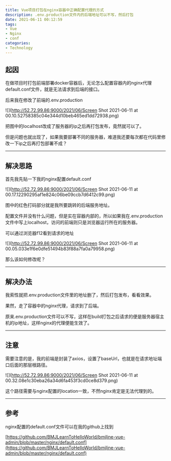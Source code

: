 ```yaml
---
title: Vue项目打包在nginx容器中正确配置代理的方式
description: .env.production文件内的后端地址可以不写，然后打包
date: 2021-06-11 00:12:59
tags:
- Vue
- Nginx
- conf
categories: 
- Technology
---
```


起因
--

在做项目时打包前端部署docker容器后，无论怎么配置容器内的nginx代理default.conf文件，就是无法请求到后端的接口。

后来我在修改了前端的.env.production

![](http://52.72.99.86:9000/2021/06/Screen Shot 2021-06-11 at 00.10.52758385c04e344d10beb465ed1dd72938.png)

把图中的localhost改成了服务器的ip之后再打包发布，竟然就可以了。

但是问题也就出现了，如果我要部署不同的服务器，难道我还要每次都在代码里修改一下ip之后再打包部署不成？

* * *

解决思路
----

首先我先贴一下我的nginx配置default.conf

![](http://52.72.99.86:9000/2021/06/Screen Shot 2021-06-11 at 00.17.12290295af1e824c06be09ccb7d6412c99.png)

图中的红色打码部分就是我所要跳转的后端服务地址。

配置文件并没有什么问题，但是实在容器内部的，所以如果我在.env.production文件中写上localhost，访问的前端则只是浏览器运行所在的服务器。

可以通过浏览器f12看到请求的地址

![](http://52.72.99.86:9000/2021/06/Screen Shot 2021-06-11 at 00.05.033e1f6e0dfe51494b83f88a7fa0a79958.png)

那么该如何修改呢？

* * *

解决办法
----

我索性就把.env.production文件里的地址删了，然后打包发布，看看效果。

果然，走了容器中的nginx代理，请求到了后端。

原来.env.production文件可以不写，这样在build打包之后请求的便是服务器宿主机的ip地址，这样nginx的代理便能生效了。

* * *

注意
--

需要注意的是，我的前端是封装了axios，设置了baseUrl，也就是在请求地址端口后面的那层根路径。

![](http://52.72.99.86:9000/2021/06/Screen Shot 2021-06-11 at 00.32.08e1c30eba26a34d6fa453f3cd0ce8d379.png)

这个路径需要与nginx配置的location一致，不然nginx肯定是无法代理到的。

* * *

参考
--

nginx配置的default.conf文件可以在我的github上找到

[https://github.com/BMJLearnToHelloWorld/bmjline-vue-admin/blob/master/nginx/default.conf](https://github.com/BMJLearnToHelloWorld/bmjline-vue-admin/blob/master/nginx/default.conf)
